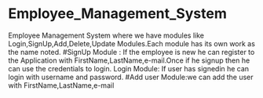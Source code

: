 # Employee_Management_System
Employee Management System where we have modules like Login,SignUp,Add,Delete,Update Modules.Each module has its own work as the name noted.
#SignUp Module : If the employee is new he can register to the Application with FirstName,LastName,e-mail.Once if he signup then he can use the credentials to login.
Login Module: If user has signedin he can login with username and password.
#Add user Module:we can add the user with FirstName,LastName,e-mail
